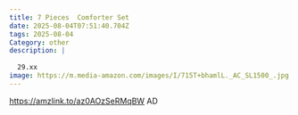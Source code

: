 ```yaml
---
title: 7 Pieces  Comforter Set
date: 2025-08-04T07:51:40.704Z
tags: 2025-08-04
Category: other
description: |
  
  29.xx
image: https://m.media-amazon.com/images/I/715T+bhamlL._AC_SL1500_.jpg
---
```

https://amzlink.to/az0AOzSeRMqBW
AD